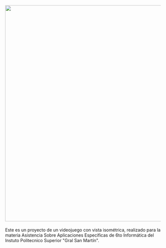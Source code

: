 # <img src="https://i.postimg.cc/QtbXVRSZ/Run-Away-From-Dedalo-Logo-Letras-Color.png" width="700">
Este es un proyecto de un videojuego con vista isométrica, realizado para la materia Asistencia Sobre Aplicaciones Especificas de 6to Informática del Instuto Politecnico Superior "Gral San Martín".
  
